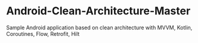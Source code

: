# Android-Clean-Architecture-Master
Sample Android application based on clean architecture with MVVM, Kotlin, Coroutines, Flow, Retrofit, Hilt 
